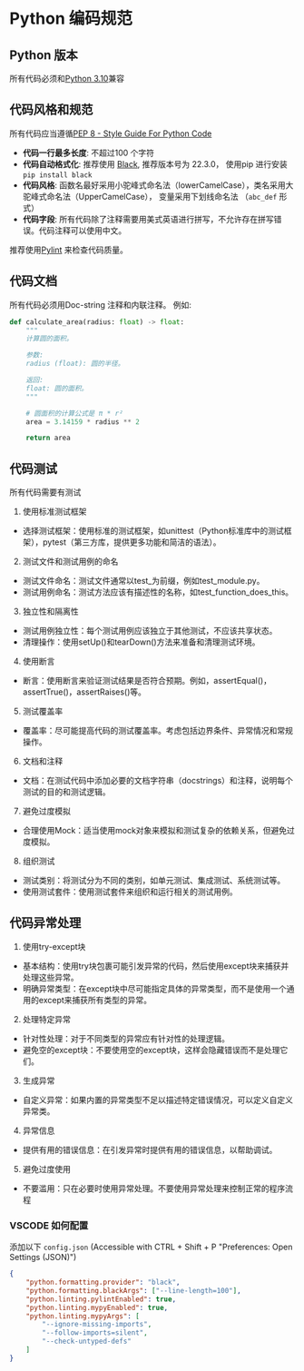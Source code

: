 # Python 编码规范

## Python 版本

所有代码必须和[Python 3.10](https://peps.python.org/pep-0619/)兼容

## 代码风格和规范
所有代码应当遵循[PEP 8 - Style Guide For Python Code](https://pep8.org)

- **代码一行最多长度**: 不超过100 个字符
- **代码自动格式化**: 推荐使用 [Black](https://github.com/psf/black), 推荐版本号为 22.3.0， 使用pip 进行安装 `pip install black`
- **代码风格**: 函数名最好采用小驼峰式命名法（lowerCamelCase），类名采用大驼峰式命名法（UpperCamelCase）， 变量采用下划线命名法 （`abc_def` 形式）
- **代码字段**: 所有代码除了注释需要用美式英语进行拼写，不允许存在拼写错误。代码注释可以使用中文。

推荐使用[Pylint](https://www.pylint.org) 来检查代码质量。 

## 代码文档
所有代码必须用Doc-string 注释和内联注释。 例如:
```python
def calculate_area(radius: float) -> float:
    """
    计算圆的面积。

    参数:
    radius (float): 圆的半径。

    返回:
    float: 圆的面积。
    """

    # 圆面积的计算公式是 π * r²
    area = 3.14159 * radius ** 2

    return area

```

## 代码测试
所有代码需要有测试
1. 使用标准测试框架
 - 选择测试框架：使用标准的测试框架，如unittest（Python标准库中的测试框架），pytest（第三方库，提供更多功能和简洁的语法）。
2. 测试文件和测试用例的命名
 - 测试文件命名：测试文件通常以test_为前缀，例如test_module.py。
 - 测试用例命名：测试方法应该有描述性的名称，如test_function_does_this。
3. 独立性和隔离性
 - 测试用例独立性：每个测试用例应该独立于其他测试，不应该共享状态。
 - 清理操作：使用setUp()和tearDown()方法来准备和清理测试环境。
4. 使用断言
 - 断言：使用断言来验证测试结果是否符合预期。例如，assertEqual()，assertTrue()，assertRaises()等。
5. 测试覆盖率
 - 覆盖率：尽可能提高代码的测试覆盖率。考虑包括边界条件、异常情况和常规操作。
6. 文档和注释
 - 文档：在测试代码中添加必要的文档字符串（docstrings）和注释，说明每个测试的目的和测试逻辑。
7. 避免过度模拟
 - 合理使用Mock：适当使用mock对象来模拟和测试复杂的依赖关系，但避免过度模拟。
8. 组织测试
 - 测试类别：将测试分为不同的类别，如单元测试、集成测试、系统测试等。
 - 使用测试套件：使用测试套件来组织和运行相关的测试用例。

## 代码异常处理
1. 使用try-except块
 - 基本结构：使用try块包裹可能引发异常的代码，然后使用except块来捕获并处理这些异常。
 - 明确异常类型：在except块中尽可能指定具体的异常类型，而不是使用一个通用的except来捕获所有类型的异常。
2. 处理特定异常
 - 针对性处理：对于不同类型的异常应有针对性的处理逻辑。
 - 避免空的except块：不要使用空的except块，这样会隐藏错误而不是处理它们。
3. 生成异常
 - 自定义异常：如果内置的异常类型不足以描述特定错误情况，可以定义自定义异常类。
4. 异常信息
 - 提供有用的错误信息：在引发异常时提供有用的错误信息，以帮助调试。
5. 避免过度使用
 - 不要滥用：只在必要时使用异常处理。不要使用异常处理来控制正常的程序流程


### VSCODE 如何配置
添加以下 `config.json` (Accessible with CTRL + Shift + P "Preferences: Open Settings (JSON)")
```json
{
    "python.formatting.provider": "black",
    "python.formatting.blackArgs": ["--line-length=100"],
    "python.linting.pylintEnabled": true,
    "python.linting.mypyEnabled": true,
    "python.linting.mypyArgs": [
        "--ignore-missing-imports",
        "--follow-imports=silent",
        "--check-untyped-defs"
    ]
}
```

